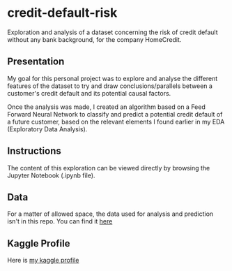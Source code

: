 # credit-default-risk

Exploration and analysis of a dataset concerning the risk of credit default without any bank background, for the company HomeCredit.

## Presentation

My goal for this personal project was to explore and analyse the different features of the dataset to try and draw conclusions/parallels between a customer's credit default and its potential causal factors.

Once the analysis was made, I created an algorithm based on a Feed Forward Neural Network to classify and predict a potential credit default of a future customer, based on the relevant elements I found earlier in my EDA (Exploratory Data Analysis).

## Instructions

The content of this exploration can be viewed directly by browsing the Jupyter Notebook (.ipynb file).

## Data

For a matter of allowed space, the data used for analysis and prediction isn't in this repo.
You can find it [here](https://www.kaggle.com/c/home-credit-default-risk/data)

## Kaggle Profile

Here is [my kaggle profile](https://www.kaggle.com/nicolasbourriez)
